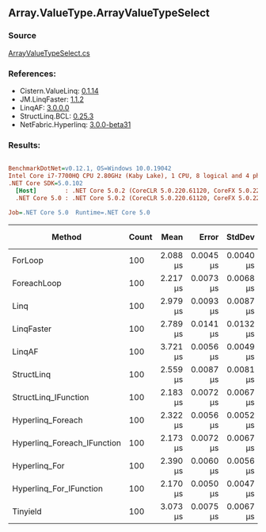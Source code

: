 ﻿## Array.ValueType.ArrayValueTypeSelect

### Source
[ArrayValueTypeSelect.cs](../LinqBenchmarks/Array/ValueType/ArrayValueTypeSelect.cs)

### References:
- Cistern.ValueLinq: [0.1.14](https://www.nuget.org/packages/Cistern.ValueLinq/0.1.14)
- JM.LinqFaster: [1.1.2](https://www.nuget.org/packages/JM.LinqFaster/1.1.2)
- LinqAF: [3.0.0.0](https://www.nuget.org/packages/LinqAF/3.0.0.0)
- StructLinq.BCL: [0.25.3](https://www.nuget.org/packages/StructLinq.BCL/0.25.3)
- NetFabric.Hyperlinq: [3.0.0-beta31](https://www.nuget.org/packages/NetFabric.Hyperlinq/3.0.0-beta31)

### Results:
``` ini

BenchmarkDotNet=v0.12.1, OS=Windows 10.0.19042
Intel Core i7-7700HQ CPU 2.80GHz (Kaby Lake), 1 CPU, 8 logical and 4 physical cores
.NET Core SDK=5.0.102
  [Host]        : .NET Core 5.0.2 (CoreCLR 5.0.220.61120, CoreFX 5.0.220.61120), X64 RyuJIT
  .NET Core 5.0 : .NET Core 5.0.2 (CoreCLR 5.0.220.61120, CoreFX 5.0.220.61120), X64 RyuJIT

Job=.NET Core 5.0  Runtime=.NET Core 5.0  

```
|                      Method | Count |     Mean |     Error |    StdDev | Ratio |  Gen 0 | Gen 1 | Gen 2 | Allocated |
|---------------------------- |------ |---------:|----------:|----------:|------:|-------:|------:|------:|----------:|
|                     ForLoop |   100 | 2.088 μs | 0.0045 μs | 0.0040 μs |  1.00 |      - |     - |     - |         - |
|                 ForeachLoop |   100 | 2.217 μs | 0.0073 μs | 0.0068 μs |  1.06 |      - |     - |     - |         - |
|                        Linq |   100 | 2.979 μs | 0.0093 μs | 0.0087 μs |  1.43 | 0.0229 |     - |     - |      80 B |
|                  LinqFaster |   100 | 2.789 μs | 0.0141 μs | 0.0132 μs |  1.33 | 1.2817 |     - |     - |    4024 B |
|                      LinqAF |   100 | 3.721 μs | 0.0056 μs | 0.0049 μs |  1.78 |      - |     - |     - |         - |
|                  StructLinq |   100 | 2.559 μs | 0.0087 μs | 0.0081 μs |  1.23 | 0.0076 |     - |     - |      32 B |
|        StructLinq_IFunction |   100 | 2.183 μs | 0.0072 μs | 0.0067 μs |  1.05 |      - |     - |     - |         - |
|           Hyperlinq_Foreach |   100 | 2.322 μs | 0.0056 μs | 0.0052 μs |  1.11 |      - |     - |     - |         - |
| Hyperlinq_Foreach_IFunction |   100 | 2.173 μs | 0.0072 μs | 0.0067 μs |  1.04 |      - |     - |     - |         - |
|               Hyperlinq_For |   100 | 2.390 μs | 0.0060 μs | 0.0056 μs |  1.14 |      - |     - |     - |         - |
|     Hyperlinq_For_IFunction |   100 | 2.170 μs | 0.0050 μs | 0.0047 μs |  1.04 |      - |     - |     - |         - |
|                    Tinyield |   100 | 3.073 μs | 0.0075 μs | 0.0067 μs |  1.47 | 0.1068 |     - |     - |     344 B |
